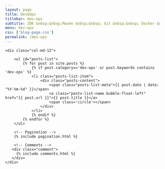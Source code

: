 ```yaml
---
layout: page
title: Dev&Ops
titlebar: dev-ops
subtitle: JDK &nbsp;&nbsp;Maven &nbsp;&nbsp; Git &nbsp;&nbsp; Docker &nbsp;&nbsp; K8s &nbsp;&nbsp; Jenkins &nbsp;&nbsp; Yapi &nbsp;&nbsp; JIRA &nbsp;&nbsp; Sonar  ...
menu: dev-ops
css: ['blog-page.css']
permalink: /dev-ops
---
```


<div class="row">

    <div class="col-md-12">

        <ul id="posts-list">
            {% for post in site.posts %}
                {% if post.category=='dev-ops' or post.keywords contains 'dev-ops' %}
                <li class="posts-list-item">
                    <div class="posts-content">
                        <span class="posts-list-meta">{{ post.date | date: "%Y-%m-%d" }}</span>
                        <a class="posts-list-name bubble-float-left" href="{{ post.url }}">{{ post.title }}</a>
                        <span class='circle'></span>
                    </div>
                </li>
                {% endif %}
            {% endfor %}
        </ul> 

        <!-- Pagination -->
        {% include pagination.html %}

        <!-- Comments -->
       <div class="comment">
         {% include comments.html %}
       </div>
    </div>

</div>
<script>
    $(document).ready(function(){

        // Enable bootstrap tooltip
        $("body").tooltip({ selector: '[data-toggle=tooltip]' });

    });
</script>
